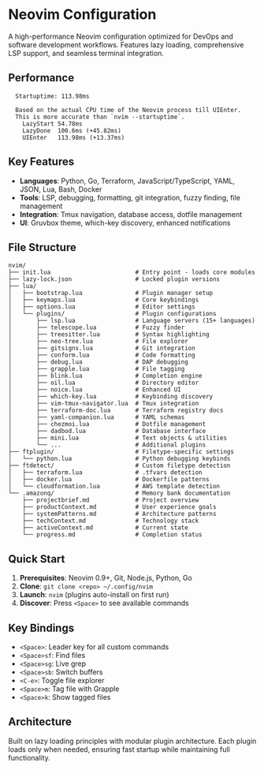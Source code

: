 # Neovim Configuration

A high-performance Neovim configuration optimized for DevOps and software
development workflows. Features lazy loading, comprehensive LSP support, and
seamless terminal integration.

## Performance

```text
  Startuptime: 113.98ms

  Based on the actual CPU time of the Neovim process till UIEnter.
  This is more accurate than `nvim --startuptime`.
    LazyStart 54.78ms
    LazyDone  100.6ms (+45.82ms)
    UIEnter   113.98ms (+13.37ms)
```

## Key Features

- **Languages**: Python, Go, Terraform, JavaScript/TypeScript, YAML, JSON, Lua, Bash, Docker
- **Tools**: LSP, debugging, formatting, git integration, fuzzy finding, file management
- **Integration**: Tmux navigation, database access, dotfile management
- **UI**: Gruvbox theme, which-key discovery, enhanced notifications

## File Structure

```
nvim/
├── init.lua                        # Entry point - loads core modules
├── lazy-lock.json                  # Locked plugin versions
├── lua/
│   ├── bootstrap.lua               # Plugin manager setup
│   ├── keymaps.lua                 # Core keybindings
│   ├── options.lua                 # Editor settings
│   └── plugins/                    # Plugin configurations
│       ├── lsp.lua                 # Language servers (15+ languages)
│       ├── telescope.lua           # Fuzzy finder
│       ├── treesitter.lua          # Syntax highlighting
│       ├── neo-tree.lua            # File explorer
│       ├── gitsigns.lua            # Git integration
│       ├── conform.lua             # Code formatting
│       ├── debug.lua               # DAP debugging
│       ├── grapple.lua             # File tagging
│       ├── blink.lua               # Completion engine
│       ├── oil.lua                 # Directory editor
│       ├── noice.lua               # Enhanced UI
│       ├── which-key.lua           # Keybinding discovery
│       ├── vim-tmux-navigator.lua  # Tmux integration
│       ├── terraform-doc.lua       # Terraform registry docs
│       ├── yaml-companion.lua      # YAML schemas
│       ├── chezmoi.lua             # Dotfile management
│       ├── dadbod.lua              # Database interface
│       ├── mini.lua                # Text objects & utilities
│       └── ...                     # Additional plugins
├── ftplugin/                       # Filetype-specific settings
│   └── python.lua                  # Python debugging keybinds
├── ftdetect/                       # Custom filetype detection
│   ├── terraform.lua               # .tfvars detection
│   ├── docker.lua                  # Dockerfile patterns
│   └── cloudformation.lua          # AWS template detection
└── .amazonq/                       # Memory bank documentation
    ├── projectbrief.md             # Project overview
    ├── productContext.md           # User experience goals
    ├── systemPatterns.md           # Architecture patterns
    ├── techContext.md              # Technology stack
    ├── activeContext.md            # Current state
    └── progress.md                 # Completion status
```

## Quick Start

1. **Prerequisites**: Neovim 0.9+, Git, Node.js, Python, Go
2. **Clone**: `git clone <repo> ~/.config/nvim`
3. **Launch**: `nvim` (plugins auto-install on first run)
4. **Discover**: Press `<Space>` to see available commands

## Key Bindings

- `<Space>`: Leader key for all custom commands
- `<Space>sf`: Find files
- `<Space>sg`: Live grep
- `<Space>sb`: Switch buffers
- `<C-e>`: Toggle file explorer
- `<Space>m`: Tag file with Grapple
- `<Space>k`: Show tagged files

## Architecture

Built on lazy loading principles with modular plugin architecture. Each plugin
loads only when needed, ensuring fast startup while maintaining full
functionality.

